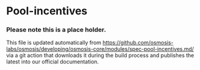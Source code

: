 # Pool-incentives

### Please note this is a place holder.
This file is updated automatically from https://github.com/osmosis-labs/osmosis/developing/osmosis-core/modules/spec-pool-incentives.md/ via a git action that downloads it during the build process and publishes the latest into our official documentation.